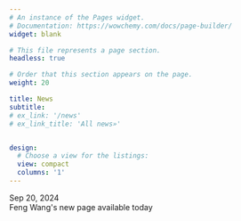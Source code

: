 ```yaml
---
# An instance of the Pages widget.
# Documentation: https://wowchemy.com/docs/page-builder/
widget: blank

# This file represents a page section.
headless: true

# Order that this section appears on the page.
weight: 20

title: News
subtitle:
# ex_link: '/news'  
# ex_link_title: 'All news»'  


design:
  # Choose a view for the listings:
  view: compact
  columns: '1'
---
```


<div class="row">
<div class="news-date col-3"> Sep 20, 2024</div> <div class="news-title  col-9">Feng Wang's new page available today </div>

</div>
